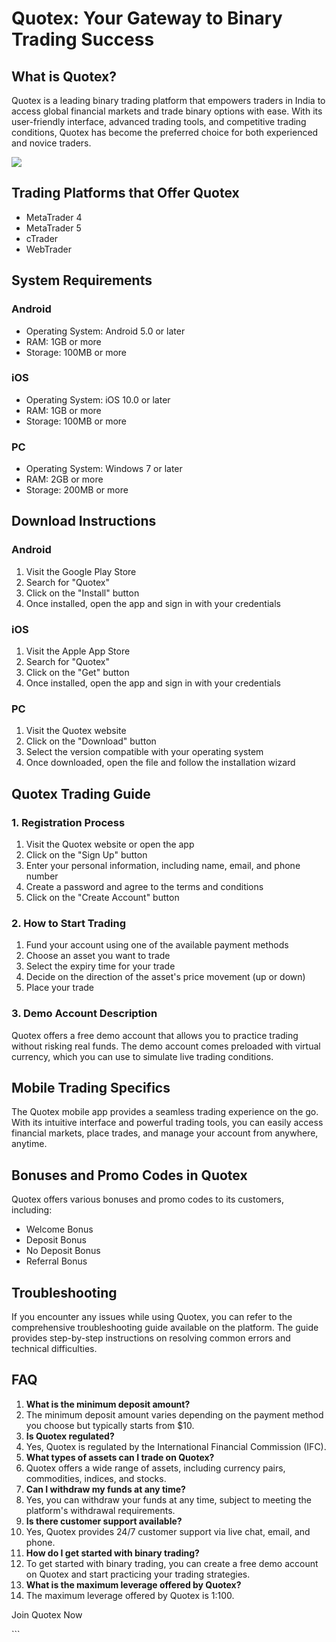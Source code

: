 # Quotex: Your Gateway to Binary Trading Success

## What is Quotex?

Quotex is a leading binary trading platform that empowers traders in
India to access global financial markets and trade binary options with
ease. With its user-friendly interface, advanced trading tools, and
competitive trading conditions, Quotex has become the preferred choice
for both experienced and novice traders.

[![](https://static.quotex.io/files/4_en/300_250.jpg)](https://traff.sbs/brokerqxlid)

## Trading Platforms that Offer Quotex

-   MetaTrader 4
-   MetaTrader 5
-   cTrader
-   WebTrader

## System Requirements

### Android

-   Operating System: Android 5.0 or later
-   RAM: 1GB or more
-   Storage: 100MB or more

### iOS

-   Operating System: iOS 10.0 or later
-   RAM: 1GB or more
-   Storage: 100MB or more

### PC

-   Operating System: Windows 7 or later
-   RAM: 2GB or more
-   Storage: 200MB or more

## Download Instructions

### Android

1.  Visit the Google Play Store
2.  Search for "Quotex"
3.  Click on the "Install" button
4.  Once installed, open the app and sign in with your credentials

### iOS

1.  Visit the Apple App Store
2.  Search for "Quotex"
3.  Click on the "Get" button
4.  Once installed, open the app and sign in with your credentials

### PC

1.  Visit the Quotex website
2.  Click on the "Download" button
3.  Select the version compatible with your operating system
4.  Once downloaded, open the file and follow the installation wizard

## Quotex Trading Guide

### 1. Registration Process

1.  Visit the Quotex website or open the app
2.  Click on the "Sign Up" button
3.  Enter your personal information, including name, email, and phone
    number
4.  Create a password and agree to the terms and conditions
5.  Click on the "Create Account" button

### 2. How to Start Trading

1.  Fund your account using one of the available payment methods
2.  Choose an asset you want to trade
3.  Select the expiry time for your trade
4.  Decide on the direction of the asset\'s price movement (up or down)
5.  Place your trade

### 3. Demo Account Description

Quotex offers a free demo account that allows you to practice trading
without risking real funds. The demo account comes preloaded with
virtual currency, which you can use to simulate live trading conditions.

## Mobile Trading Specifics

The Quotex mobile app provides a seamless trading experience on the go.
With its intuitive interface and powerful trading tools, you can easily
access financial markets, place trades, and manage your account from
anywhere, anytime.

## Bonuses and Promo Codes in Quotex

Quotex offers various bonuses and promo codes to its customers,
including:

-   Welcome Bonus
-   Deposit Bonus
-   No Deposit Bonus
-   Referral Bonus

## Troubleshooting

If you encounter any issues while using Quotex, you can refer to the
comprehensive troubleshooting guide available on the platform. The guide
provides step-by-step instructions on resolving common errors and
technical difficulties.

## FAQ

1.  **What is the minimum deposit amount?**
2.  The minimum deposit amount varies depending on the payment method
    you choose but typically starts from \$10.
3.  **Is Quotex regulated?**
4.  Yes, Quotex is regulated by the International Financial Commission
    (IFC).
5.  **What types of assets can I trade on Quotex?**
6.  Quotex offers a wide range of assets, including currency pairs,
    commodities, indices, and stocks.
7.  **Can I withdraw my funds at any time?**
8.  Yes, you can withdraw your funds at any time, subject to meeting the
    platform\'s withdrawal requirements.
9.  **Is there customer support available?**
10. Yes, Quotex provides 24/7 customer support via live chat, email, and
    phone.
11. **How do I get started with binary trading?**
12. To get started with binary trading, you can create a free demo
    account on Quotex and start practicing your trading strategies.
13. **What is the maximum leverage offered by Quotex?**
14. The maximum leverage offered by Quotex is 1:100.

Join Quotex Now

\`\`\`

